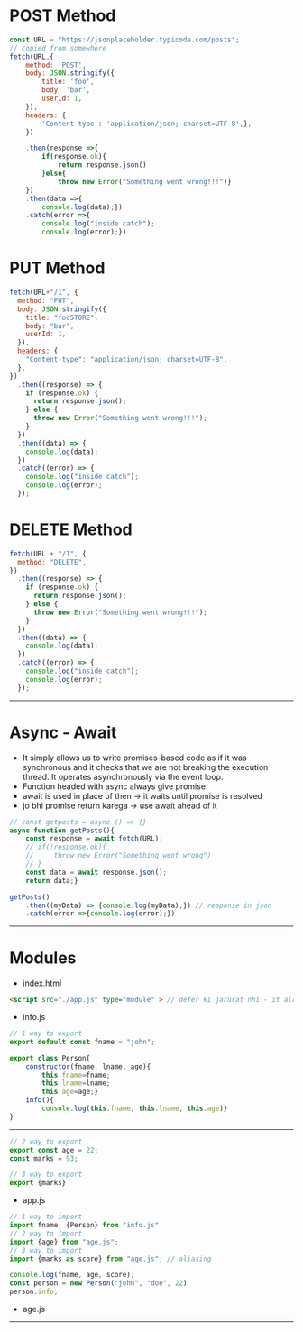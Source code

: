 # POST Method
```js
const URL = "https://jsonplaceholder.typicode.com/posts";
// copied from somewhere
fetch(URL,{
    method: 'POST',
    body: JSON.stringify({
        title: 'foo',
        body: 'bar',
        userId: 1,
    }),
    headers: {
        'Content-type': 'application/json; charset=UTF-8',},
    })

    .then(response =>{
        if(response.ok){
            return response.json()
        }else{
            throw new Error("Something went wrong!!!")}
    })
    .then(data =>{
        console.log(data);})
    .catch(error =>{
        console.log("inside catch");
        console.log(error);})

```
# PUT Method
```js
fetch(URL+"/1", {
  method: "PUT",
  body: JSON.stringify({
    title: "fooSTORE",
    body: "bar",
    userId: 1,
  }),
  headers: {
    "Content-type": "application/json; charset=UTF-8",
  },
})
  .then((response) => {
    if (response.ok) {
      return response.json();
    } else {
      throw new Error("Something went wrong!!!");
    }
  })
  .then((data) => {
    console.log(data);
  })
  .catch((error) => {
    console.log("inside catch");
    console.log(error);
  });
```
# DELETE Method
```js
fetch(URL + "/1", {
  method: "DELETE",
})
  .then((response) => {
    if (response.ok) {
      return response.json();
    } else {
      throw new Error("Something went wrong!!!");
    }
  })
  .then((data) => {
    console.log(data);
  })
  .catch((error) => {
    console.log("inside catch");
    console.log(error);
  });
```
---
# Async - Await
* It simply allows us to write promises-based code as if it was synchronous and it checks that we are not breaking the execution thread. It operates asynchronously via the event loop. 
* Function headed with async always give promise.
* await is used in place of then -> it waits until promise is resolved
* jo bhi promise return karega -> use await ahead of it
```js
// const getposts = async () => {}
async function getPosts(){
    const response = await fetch(URL);
    // if(!response.ok){
    //     throw new Error("Something went wrong")
    // }
    const data = await response.json();
    return data;}

getPosts()
    .then((myData) => {console.log(myData);}) // response in json
    .catch(error =>{console.log(error);})
```
---
# Modules
* index.html
```html
<script src="./app.js" type="module" > // defer ki jarurat nhi - it already sets
```
* info.js
```js
// 1 way to export
export default const fname = "john";

export class Person{
    constructor(fname, lname, age){
        this.fname=fname;
        this.lname=lname;
        this.age=age;}
    info(){
        console.log(this.fname, this.lname, this.age)}
}
```
---
```js
// 2 way to export
export const age = 22;
const marks = 93;

// 3 way to export 
export {marks}
```
* app.js
```js
// 1 way to import
import fname, {Person} from "info.js"
// 2 way to import
import {age} from "age.js";
// 3 way to import
import {marks as score} from "age.js"; // aliasing

console.log(fname, age, score);
const person = new Person("john", "doe", 22)
person.info;
```
* age.js

---